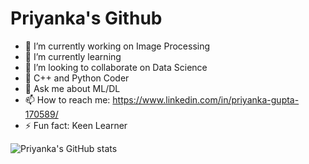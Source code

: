 <h1>Priyanka's Github </h1>

- 🔭 I’m currently working on Image Processing
- 🌱 I’m currently learning 
- 👯 I’m looking to collaborate on Data Science
- 🤔 C++ and Python Coder
- 💬 Ask me about ML/DL
- 📫 How to reach me: https://www.linkedin.com/in/priyanka-gupta-170589/
- ⚡ Fun fact: Keen Learner

![Priyanka's GitHub stats](https://github-readme-stats.vercel.app/api?username=gpriya32&show_icons=true&theme=radical)

